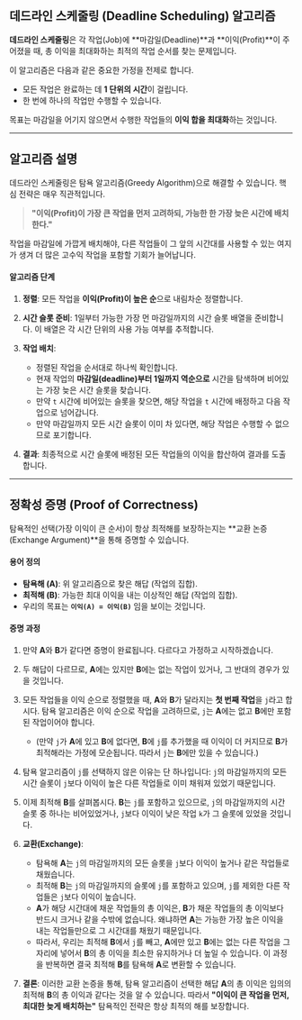 ## **데드라인 스케줄링 (Deadline Scheduling) 알고리즘**

**데드라인 스케줄링**은 각 작업(Job)에 **마감일(Deadline)**과 **이익(Profit)**이 주어졌을 때, 총 이익을 최대화하는 최적의 작업 순서를 찾는 문제입니다.

이 알고리즘은 다음과 같은 중요한 가정을 전제로 합니다.
* 모든 작업은 완료하는 데 **1 단위의 시간**이 걸립니다.
* 한 번에 하나의 작업만 수행할 수 있습니다.

목표는 마감일을 어기지 않으면서 수행한 작업들의 **이익 합을 최대화**하는 것입니다.

---

## **알고리즘 설명**

데드라인 스케줄링은 탐욕 알고리즘(Greedy Algorithm)으로 해결할 수 있습니다. 핵심 전략은 매우 직관적입니다.

> **"이익(Profit)이 가장 큰 작업을 먼저 고려하되, 가능한 한 가장 늦은 시간에 배치한다."**

작업을 마감일에 가깝게 배치해야, 다른 작업들이 그 앞의 시간대를 사용할 수 있는 여지가 생겨 더 많은 고수익 작업을 포함할 기회가 늘어납니다.

#### **알고리즘 단계**

1.  **정렬**: 모든 작업을 **이익(Profit)이 높은 순**으로 내림차순 정렬합니다.

2.  **시간 슬롯 준비**: 1일부터 가능한 가장 먼 마감일까지의 시간 슬롯 배열을 준비합니다. 이 배열은 각 시간 단위의 사용 가능 여부를 추적합니다.

3.  **작업 배치**:
    * 정렬된 작업을 순서대로 하나씩 확인합니다.
    * 현재 작업의 **마감일(deadline)부터 1일까지 역순으로** 시간을 탐색하며 비어있는 가장 늦은 시간 슬롯을 찾습니다.
    * 만약 `t` 시간에 비어있는 슬롯을 찾으면, 해당 작업을 `t` 시간에 배정하고 다음 작업으로 넘어갑니다.
    * 만약 마감일까지 모든 시간 슬롯이 이미 차 있다면, 해당 작업은 수행할 수 없으므로 포기합니다.

4.  **결과**: 최종적으로 시간 슬롯에 배정된 모든 작업들의 이익을 합산하여 결과를 도출합니다.

---

## **정확성 증명 (Proof of Correctness)**

탐욕적인 선택(가장 이익이 큰 순서)이 항상 최적해를 보장하는지는 **교환 논증(Exchange Argument)**을 통해 증명할 수 있습니다.

#### **용어 정의**

* **탐욕해 (A)**: 위 알고리즘으로 찾은 해답 (작업의 집합).
* **최적해 (B)**: 가능한 최대 이익을 내는 이상적인 해답 (작업의 집합).
* 우리의 목표는 **`이익(A) = 이익(B)`** 임을 보이는 것입니다.

#### **증명 과정**

1.  만약 **A**와 **B**가 같다면 증명이 완료됩니다. 다르다고 가정하고 시작하겠습니다.

2.  두 해답이 다르므로, **A**에는 있지만 **B**에는 없는 작업이 있거나, 그 반대의 경우가 있을 것입니다.

3.  모든 작업들을 이익 순으로 정렬했을 때, **A**와 **B**가 달라지는 **첫 번째 작업**을 `j`라고 합시다. 탐욕 알고리즘은 이익 순으로 작업을 고려하므로, `j`는 **A**에는 없고 **B**에만 포함된 작업이어야 합니다.
    * (만약 `j`가 **A**에 있고 **B**에 없다면, **B**에 `j`를 추가했을 때 이익이 더 커지므로 **B**가 최적해라는 가정에 모순됩니다. 따라서 `j`는 **B**에만 있을 수 있습니다.)

4.  탐욕 알고리즘이 `j`를 선택하지 않은 이유는 단 하나입니다: `j`의 마감일까지의 모든 시간 슬롯이 `j`보다 이익이 높은 다른 작업들로 이미 채워져 있었기 때문입니다.

5.  이제 최적해 **B**를 살펴봅시다. **B**는 `j`를 포함하고 있으므로, `j`의 마감일까지의 시간 슬롯 중 하나는 비어있었거나, `j`보다 이익이 낮은 작업 `k`가 그 슬롯에 있었을 것입니다.

6.  **교환(Exchange)**:
    * 탐욕해 **A**는 `j`의 마감일까지의 모든 슬롯을 `j`보다 이익이 높거나 같은 작업들로 채웠습니다.
    * 최적해 **B**는 `j`의 마감일까지의 슬롯에 `j`를 포함하고 있으며, `j`를 제외한 다른 작업들은 `j`보다 이익이 높습니다.
    * **A**가 해당 시간대에 채운 작업들의 총 이익은, **B**가 채운 작업들의 총 이익보다 반드시 크거나 같을 수밖에 없습니다. 왜냐하면 **A**는 가능한 가장 높은 이익을 내는 작업들만으로 그 시간대를 채웠기 때문입니다.
    * 따라서, 우리는 최적해 **B**에서 `j`를 빼고, **A**에만 있고 **B**에는 없는 다른 작업을 그 자리에 넣어서 **B**의 총 이익을 최소한 유지하거나 더 높일 수 있습니다. 이 과정을 반복하면 결국 최적해 **B**를 탐욕해 **A**로 변환할 수 있습니다.

7.  **결론**:
    이러한 교환 논증을 통해, 탐욕 알고리즘이 선택한 해답 **A**의 총 이익은 임의의 최적해 **B**의 총 이익과 같다는 것을 알 수 있습니다. 따라서 **"이익이 큰 작업을 먼저, 최대한 늦게 배치하는"** 탐욕적인 전략은 항상 최적의 해를 보장합니다.